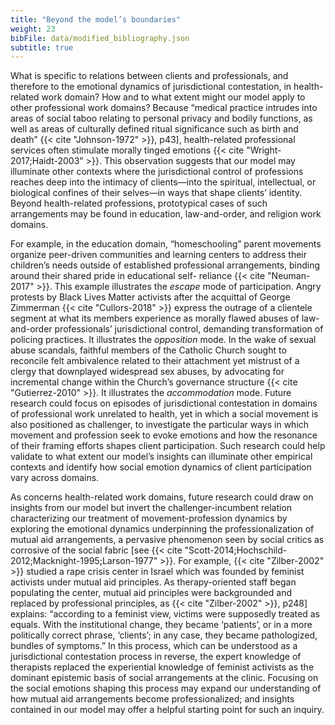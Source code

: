 ```yaml
---
title: "Beyond the model’s boundaries"
weight: 23
bibFile: data/modified_bibliography.json
subtitle: true
---
```


What is specific to relations between clients and professionals, and therefore to the emotional dynamics of jurisdictional contestation, in health-related work domain? How and to what extent might our model apply to other professional work domains? Because “medical practice intrudes into areas of social taboo relating to personal privacy and bodily functions, as well as areas of culturally defined ritual significance such as birth and death” {{< cite "Johnson-1972" >}}, p43], health-related professional services often stimulate morally tinged emotions {{< cite "Wright-2017;Haidt-2003" >}}. This observation suggests that our model may illuminate other contexts where the jurisdictional control of professions reaches deep into the intimacy of clients—into the spiritual, intellectual, or biological confines of their selves—in ways that shape clients’ identity. Beyond health-related professions, prototypical cases of such arrangements may be found in education, law-and-order, and religion work domains.

For example, in the education domain, “homeschooling” parent movements organize peer-driven communities and learning centers to address their children’s needs outside of established professional arrangements, binding around their shared pride in educational self- reliance {{< cite "Neuman-2017" >}}. This example illustrates the _escape_ mode of participation. Angry protests by Black Lives Matter activists after the acquittal of George Zimmerman {{< cite "Cullors-2018" >}} express the outrage of a clientele segment at what its members experience as morally flawed abuses of law-and-order professionals’ jurisdictional control, demanding transformation of policing practices. It illustrates the _opposition_ mode. In the wake of sexual abuse scandals, faithful members of the Catholic Church sought to reconcile felt ambivalence related to their attachment yet mistrust of a clergy that downplayed widespread sex abuses, by advocating for incremental change within the Church’s governance structure {{< cite "Gutierrez-2010" >}}. It illustrates the _accommodation_ mode. Future research could focus on episodes of jurisdictional contestation in domains of professional work unrelated to health, yet in which a social movement is also positioned as challenger, to investigate the particular ways in which movement and profession seek to evoke emotions and how the resonance of their framing efforts shapes client participation. Such research could help validate to what extent our model’s insights can illuminate other empirical contexts and identify how social emotion dynamics of client participation vary across domains.

As concerns health-related work domains, future research could draw on insights from our model but invert the challenger-incumbent relation characterizing our treatment of movement-profession dynamics by exploring the emotional dynamics underpinning the professionalization of mutual aid arrangements, a pervasive phenomenon seen by social critics as corrosive of the social fabric [see {{< cite "Scott-2014;Hochschild-2012;Macknight-1995;Larson-1977" >}}. For example, {{< cite "Zilber-2002" >}} studied a rape crisis center in Israel which was founded by feminist activists under mutual aid principles. As therapy-oriented staff began populating the center, mutual aid principles were backgrounded and replaced by professional principles, as {{< cite "Zilber-2002" >}}, p248] explains: “according to a feminist view, victims were supposedly treated as equals. With the institutional change, they became ‘patients’, or in a more politically correct phrase, ‘clients’; in any case, they became pathologized, bundles of symptoms.” In this process, which can be understood as a jurisdictional contestation process in reverse, the expert knowledge of therapists replaced the experiential knowledge of feminist activists as the dominant epistemic basis of social arrangements at the clinic. Focusing on the social emotions shaping this process may expand our understanding of how mutual aid arrangements become professionalized; and insights contained in our model may offer a helpful starting point for such an inquiry.